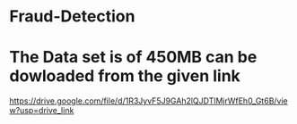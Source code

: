 # Fraud-Detection


# The Data set is of 450MB can be dowloaded from the given link
https://drive.google.com/file/d/1R3JyvF5J9GAh2lQJDTlMjrWfEh0_Gt6B/view?usp=drive_link
